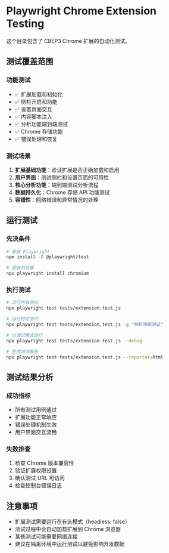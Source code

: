# Playwright Chrome Extension Testing

这个目录包含了 CBEP3 Chrome 扩展的自动化测试。

## 测试覆盖范围

### 功能测试
- ✅ 扩展加载和初始化
- ✅ 侧栏开启和功能
- ✅ 设置页面交互
- ✅ 内容脚本注入
- ✅ 分析功能端到端测试
- ✅ Chrome 存储功能
- ✅ 错误处理和恢复

### 测试场景
1. **扩展基础功能**：验证扩展是否正确加载和启用
2. **用户界面**：测试侧栏和设置页面的可用性
3. **核心分析功能**：端到端测试分析流程
4. **数据持久化**：Chrome 存储 API 功能测试
5. **容错性**：网络错误和异常情况的处理

## 运行测试

### 先决条件
```bash
# 安装 Playwright
npm install -D @playwright/test

# 安装浏览器
npx playwright install chromium
```

### 执行测试
```bash
# 运行所有测试
npx playwright test tests/extension.test.js

# 运行特定测试
npx playwright test tests/extension.test.js -g "侧栏功能测试"

# 以调试模式运行
npx playwright test tests/extension.test.js --debug

# 生成测试报告
npx playwright test tests/extension.test.js --reporter=html
```

## 测试结果分析

### 成功指标
- 所有测试用例通过
- 扩展功能正常响应
- 错误处理机制生效
- 用户界面交互流畅

### 失败排查
1. 检查 Chrome 版本兼容性
2. 验证扩展权限设置
3. 确认测试 URL 可访问
4. 检查控制台错误日志

## 注意事项

- 扩展测试需要运行在有头模式（headless: false）
- 测试过程中会自动加载扩展到 Chrome 浏览器
- 某些测试可能需要网络连接
- 建议在隔离环境中运行测试以避免影响开发数据